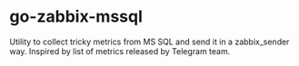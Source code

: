 # go-zabbix-mssql
Utility to collect tricky metrics from MS SQL and send it in a zabbix_sender way. Inspired by list of metrics released by Telegram team.
